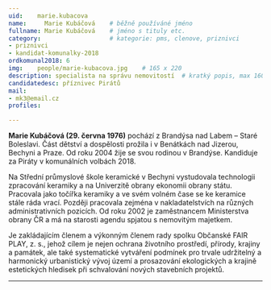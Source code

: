 ```yaml
---
uid:    marie.kubacova
name:     Marie Kubáčová 	# běžně používáné jméno
fullname: Marie Kubáčová  	# jméno s tituly etc.
category:                   # kategorie: pms, clenove, priznivci
- priznivci
- kandidat-komunalky-2018
ordkomunal2018: 6
img:    people/marie-kubacova.jpg    # 165 x 220
description: specialista na správu nemovitostí  # kratký popis, max 160 znaků
candidatedesc: příznivec Pirátů
mail:
- mk3@email.cz
profiles:

---
```



**Marie Kubáčová (29. června 1976)** pochází z Brandýsa nad Labem – Staré Boleslavi. Část dětství a dospělosti prožila i v Benátkách nad Jizerou, Bechyni a Praze. Od roku 2004 žije se svou rodinou v Brandýse. Kandiduje za Piráty v komunálních volbách 2018.

Na Střední průmyslové škole keramické v Bechyni vystudovala technologii zpracování keramiky a na Univerzitě obrany ekonomii obrany státu. Pracovala jako točířka keramiky a ve svém volném čase se ke keramice stále ráda vrací. Později pracovala zejména v nakladatelstvích na různých administrativních pozicích. Od roku 2002 je zaměstnancem Ministerstva obrany ČR a má na starosti agendu spjatou s nemovitým majetkem.

Je zakládajícím členem a výkonným členem rady spolku Občanské FAIR PLAY, z. s., jehož cílem je nejen ochrana životního prostředí, přírody, krajiny a památek, ale také systematické vytváření podmínek pro trvale udržitelný a harmonický urbanistický vývoj území a prosazování ekologických a krajině estetických hledisek při schvalování nových stavebních projektů.

---
